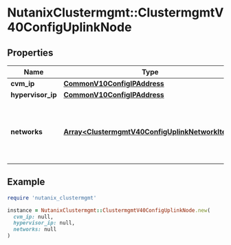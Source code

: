 # NutanixClustermgmt::ClustermgmtV40ConfigUplinkNode

## Properties

| Name | Type | Description | Notes |
| ---- | ---- | ----------- | ----- |
| **cvm_ip** | [**CommonV10ConfigIPAddress**](CommonV10ConfigIPAddress.md) |  |  |
| **hypervisor_ip** | [**CommonV10ConfigIPAddress**](CommonV10ConfigIPAddress.md) |  | [optional] |
| **networks** | [**Array&lt;ClustermgmtV40ConfigUplinkNetworkItem&gt;**](ClustermgmtV40ConfigUplinkNetworkItem.md) | Active and standby uplink information of the target nodes. |  |

## Example

```ruby
require 'nutanix_clustermgmt'

instance = NutanixClustermgmt::ClustermgmtV40ConfigUplinkNode.new(
  cvm_ip: null,
  hypervisor_ip: null,
  networks: null
)
```


